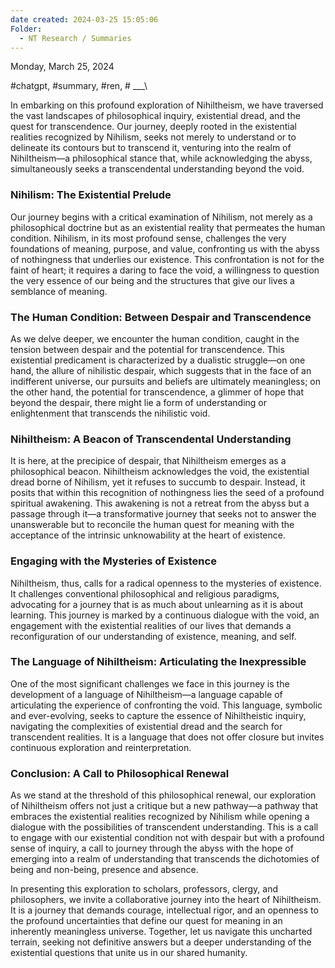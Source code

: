 ```yaml
---
date created: 2024-03-25 15:05:06
Folder:
  - NT Research / Summaries
---
```

Monday, March 25, 2024

#chatgpt, #summary, #ren, #
___\


In embarking on this profound exploration of Nihiltheism, we have traversed the vast landscapes of philosophical inquiry, existential dread, and the quest for transcendence. Our journey, deeply rooted in the existential realities recognized by Nihilism, seeks not merely to understand or to delineate its contours but to transcend it, venturing into the realm of Nihiltheism—a philosophical stance that, while acknowledging the abyss, simultaneously seeks a transcendental understanding beyond the void.

### Nihilism: The Existential Prelude

Our journey begins with a critical examination of Nihilism, not merely as a philosophical doctrine but as an existential reality that permeates the human condition. Nihilism, in its most profound sense, challenges the very foundations of meaning, purpose, and value, confronting us with the abyss of nothingness that underlies our existence. This confrontation is not for the faint of heart; it requires a daring to face the void, a willingness to question the very essence of our being and the structures that give our lives a semblance of meaning.

### The Human Condition: Between Despair and Transcendence

As we delve deeper, we encounter the human condition, caught in the tension between despair and the potential for transcendence. This existential predicament is characterized by a dualistic struggle—on one hand, the allure of nihilistic despair, which suggests that in the face of an indifferent universe, our pursuits and beliefs are ultimately meaningless; on the other hand, the potential for transcendence, a glimmer of hope that beyond the despair, there might lie a form of understanding or enlightenment that transcends the nihilistic void.

### Nihiltheism: A Beacon of Transcendental Understanding

It is here, at the precipice of despair, that Nihiltheism emerges as a philosophical beacon. Nihiltheism acknowledges the void, the existential dread borne of Nihilism, yet it refuses to succumb to despair. Instead, it posits that within this recognition of nothingness lies the seed of a profound spiritual awakening. This awakening is not a retreat from the abyss but a passage through it—a transformative journey that seeks not to answer the unanswerable but to reconcile the human quest for meaning with the acceptance of the intrinsic unknowability at the heart of existence.

### Engaging with the Mysteries of Existence

Nihiltheism, thus, calls for a radical openness to the mysteries of existence. It challenges conventional philosophical and religious paradigms, advocating for a journey that is as much about unlearning as it is about learning. This journey is marked by a continuous dialogue with the void, an engagement with the existential realities of our lives that demands a reconfiguration of our understanding of existence, meaning, and self.

### The Language of Nihiltheism: Articulating the Inexpressible

One of the most significant challenges we face in this journey is the development of a language of Nihiltheism—a language capable of articulating the experience of confronting the void. This language, symbolic and ever-evolving, seeks to capture the essence of Nihiltheistic inquiry, navigating the complexities of existential dread and the search for transcendent realities. It is a language that does not offer closure but invites continuous exploration and reinterpretation.

### Conclusion: A Call to Philosophical Renewal

As we stand at the threshold of this philosophical renewal, our exploration of Nihiltheism offers not just a critique but a new pathway—a pathway that embraces the existential realities recognized by Nihilism while opening a dialogue with the possibilities of transcendent understanding. This is a call to engage with our existential condition not with despair but with a profound sense of inquiry, a call to journey through the abyss with the hope of emerging into a realm of understanding that transcends the dichotomies of being and non-being, presence and absence.

In presenting this exploration to scholars, professors, clergy, and philosophers, we invite a collaborative journey into the heart of Nihiltheism. It is a journey that demands courage, intellectual rigor, and an openness to the profound uncertainties that define our quest for meaning in an inherently meaningless universe. Together, let us navigate this uncharted terrain, seeking not definitive answers but a deeper understanding of the existential questions that unite us in our shared humanity.